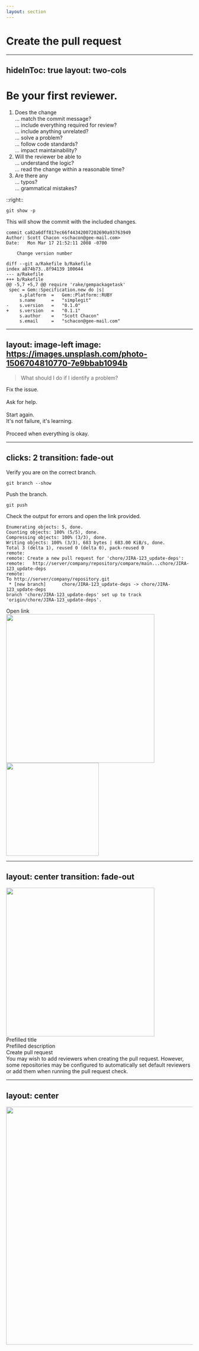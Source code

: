 ```yaml
---
layout: section
---
```


# Create the pull request

---
hideInToc: true
layout: two-cols
---

# Be your first reviewer.

1. Does the change <br />
    ... match the commit message? <br />
    ... include everything required for review? <br />
    ... include anything unrelated? <br />
    ... solve a problem? <br />
    ... follow code standards? <br />
    ... impact maintainability?
2. Will the reviewer be able to <br />
    ... understand the logic? <br />
    ... read the change within a reasonable time?
3. Are there any <br />
    ... typos? <br />
    ... grammatical mistakes?

::right::

```shell
git show -p
```

This will show the commit with the included changes.

```git
commit ca82a6dff817ec66f44342007202690a93763949
Author: Scott Chacon <schacon@gee-mail.com>
Date:   Mon Mar 17 21:52:11 2008 -0700

    Change version number

diff --git a/Rakefile b/Rakefile
index a874b73..8f94139 100644
--- a/Rakefile
+++ b/Rakefile
@@ -5,7 +5,7 @@ require 'rake/gempackagetask'
 spec = Gem::Specification.new do |s|
     s.platform  =   Gem::Platform::RUBY
     s.name      =   "simplegit"
-    s.version   =   "0.1.0"
+    s.version   =   "0.1.1"
     s.author    =   "Scott Chacon"
     s.email     =   "schacon@gee-mail.com"
```

---
layout: image-left
image: https://images.unsplash.com/photo-1506704810770-7e9bbab1094b
---

> What should I do if I identify a problem?

<AutoFitText :max="200" :min="100" modelValue="STOP" class="text-red-600" />

<div class="grid grid-cols-[20px_1fr] gap-2">
<div><entypo-tools /></div>
<div>Fix the issue.</div>
</div>

<br />

<div class="grid grid-cols-[20px_1fr] gap-2">
<div><radix-icons-chat-bubble /></div>
<div>Ask for help.</div>
</div>

<br />

<div class="grid grid-cols-[20px_1fr] gap-2">
<div><grommet-icons-revert /></div>
<div>
Start again. <br />
It's not failure, it's learning.
</div>
</div>

<br />

<div class="grid grid-cols-[20px_1fr] gap-2">
<div><fa-thumbs-o-up class="text-green-600"/></div>
<div>Proceed when everything is okay.</div>
</div>

---
clicks: 2
transition: fade-out
---

Verify you are on the correct branch.

```shell
git branch --show
```

<v-click>

Push the branch.

```shell
git push
```

</v-click>

<v-click>

Check the output for errors and open the link provided.

```git
Enumerating objects: 5, done.
Counting objects: 100% (5/5), done.
Compressing objects: 100% (3/3), done.
Writing objects: 100% (3/3), 683 bytes | 683.00 KiB/s, done.
Total 3 (delta 1), reused 0 (delta 0), pack-reused 0
remote:
remote: Create a new pull request for 'chore/JIRA-123_update-deps':
remote:   http://server/company/repository/compare/main...chore/JIRA-123_update-deps
remote:
To http://server/company/repository.git
 * [new branch]      chore/JIRA-123_update-deps -> chore/JIRA-123_update-deps
branch 'chore/JIRA-123_update-deps' set up to track 'origin/chore/JIRA-123_update-deps'.
```

<Arrow x1="730" y1="420" x2="680" y2="420" color="green"/>

<div class="absolute right-150px bottom-120px">Open link</div>

</v-click>

<div v-click="[0,1]" class="absolute left-55px top-150px">

<img src="/images/fortune-cookie-master-branch.jpg" class="rounded" width="400" />

</div>

<div v-click="[1,2]" class="absolute right-10px bottom-40px">

<img src="/images/clippy-pull-request.png" width= "250" />

</div>

---
layout: center
transition: fade-out
---

<img src="/images/server-pull-request-open.png" class="rounded" width="400" />

<Arrow x1="270" y1="95" x2="320" y2="95" color="green"/>

<div class="absolute left-160px top-80px text-right">
Prefilled title
</div>

<Arrow x1="270" y1="210" x2="320" y2="210" color="green"/>

<div class="absolute left-100px top-195px text-right">
Prefilled description
</div>

<Arrow x1="725" y1="300" x2="560" y2="300" color="green"/>

<div class="absolute right-90px top-285px">
Create pull request
</div>

<div class="absolute top-35px left-710px right-10px">

<div class="grid grid-cols-[20px_1fr] gap-2">
<div><fa6-solid-users /></div>
<div>
You may wish to add reviewers when creating the pull request.
However, some repositories may be configured to automatically set
default reviewers or add them when running the pull request check.
</div>
</div>

</div>

---
layout: center
---

<img src="/images/server-pull-request-create.png" class="rounded" width="640" />
